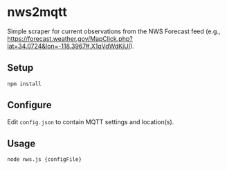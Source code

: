 # nws2mqtt

Simple scraper for current observations from the NWS Forecast feed (e.g., https://forecast.weather.gov/MapClick.php?lat=34.0724&lon=-118.3967#.X1qVdWdKjUI). 

## Setup
```
npm install
```

## Configure
Edit `config.json` to contain MQTT settings and location(s).


## Usage

```
node nws.js {configFile}
```
